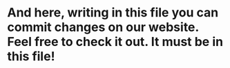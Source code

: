 <h1> And here, writing in this file you can commit changes on our website. Feel free to check it out. It <b>must</b> be in this file! </h1>

